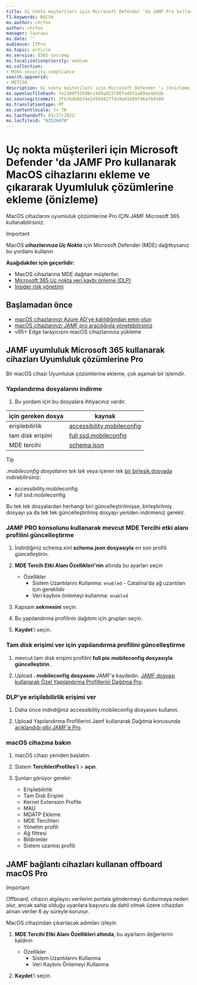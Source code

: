 ```yaml
---
title: Uç nokta müşterileri için Microsoft Defender 'da JAMF Pro kullanarak MacOS cihazlarını ekleme ve çıkararak Uyumluluk çözümlerine ekleme (önizleme)
f1.keywords: NOCSH
ms.author: chrfox
author: chrfox
manager: laurawi
ms.date: ''
audience: ITPro
ms.topic: article
ms.service: O365-seccomp
ms.localizationpriority: medium
ms.collection:
- M365-security-compliance
search.appverid:
- MET150
description: Uç nokta müşterileri için Microsoft Defender 'ı (önizleme) kullanarak mac Microsoft 365 OS cihazlarını JAMF Pro Uyumluluk çözümlerine ekleme ve çıkararak kullanma hakkında bilgi edinin
ms.openlocfilehash: 7e2109f52590cc4d9ad23700fa4b51a09ae4b5db
ms.sourcegitcommit: 3fb76db6b34e24569417f4c8a41b99f46a780389
ms.translationtype: MT
ms.contentlocale: tr-TR
ms.lasthandoff: 03/17/2022
ms.locfileid: "63526478"
---
```

# <a name="onboard-and-offboard-macos-devices-into-compliance-solutions-using-jamf-pro-for-microsoft-defender-for-endpoint-customers-preview"></a>Uç nokta müşterileri için Microsoft Defender 'da JAMF Pro kullanarak MacOS cihazlarını ekleme ve çıkararak Uyumluluk çözümlerine ekleme (önizleme)

MacOS cihazlarını uyumluluk çözümlerine Pro IÇIN JAMF Microsoft 365 kullanabilirsiniz.

> [!IMPORTANT]
> MacOS ***cihazlarınıza Uç Nokta*** için Microsoft Defender (MDE) dağıttıysanız bu yordamı kullanın

**Aşağıdakiler için geçerlidir:**

- MacOS cihazlarına MDE dağıtan müşteriler.
- [Microsoft 365 Uç nokta veri kaybı önleme (DLP)](./endpoint-dlp-learn-about.md)
- [Insider risk yönetimi](insider-risk-management.md#learn-about-insider-risk-management-in-microsoft-365)


## <a name="before-you-begin"></a>Başlamadan önce

- [macOS cihazlarınızı Azure AD'ye katıldığından emin olun](https://docs.jamf.com/10.30.0/jamf-pro/administrator-guide/Azure_AD_Integration.html)
- [macOS cihazlarınızı JAMF pro aracılığıyla yönetebilirsiniz](https://www.jamf.com/resources/product-documentation/jamf-pro-installation-guide-for-mac/) 
- v95+ Edge tarayıcısını macOS cihazlarınıza yükleme 

## <a name="onboard-devices-into-microsoft-365-compliance-solutions-using-jamf-pro"></a>JAMF uyumluluk Microsoft 365 kullanarak cihazları Uyumluluk çözümlerine Pro

Bir macOS cihazı Uyumluluk çözümlerine ekleme, çok aşamalı bir işlemdir.

### <a name="download-the-configuration-files"></a>Yapılandırma dosyalarını indirme

1. Bu yordam için bu dosyalara ihtiyacınız vardır.

|için gereken dosya |kaynak |
|---------|---------|
|erişilebilirlik |[accessibility.mobileconfig](https://github.com/microsoft/mdatp-xplat/blob/master/macos/mobileconfig/profiles/accessibility.mobileconfig)|
tam disk erişimi     |[full ssd.mobileconfig](https://github.com/microsoft/mdatp-xplat/blob/master/macos/mobileconfig/profiles/fulldisk.mobileconfig)|
|MDE tercihi |[schema.json](https://github.com/microsoft/mdatp-xplat/blob/master/macos/schema/schema.json)

> [!TIP]
> *.mobileconfig dosyalarını tek tek* veya içeren tek [bir birleşik dosyada](https://github.com/microsoft/mdatp-xplat/blob/master/macos/mobileconfig/combined/mdatp-nokext.mobileconfig) indirebilirsiniz:
> - accessibility.mobileconfig
> - full ssd.mobileconfig
>
>Bu tek tek dosyalardan herhangi biri güncelleştirilmişse, birleştirilmiş dosyayı ya da tek tek güncelleştirilmiş dosyayı yeniden indirmeniz gerekir.

### <a name="update-the-existing-mde-preference-domain-profile-using-the-jamf-pro-console"></a>JAMF PRO konsolunu kullanarak mevcut MDE Tercihi etki alanı profilini güncelleştirme

1. İndirdiğiniz schema.xml **schema.json dosyasıyla** en son profili güncelleştirin.

1. **MDE Tercih Etki Alanı Özellikleri'nin** altında bu ayarları seçin
    - Özellikler 
        - Sistem Uzantılarını Kullanma: `enabled` - Catalina'da ağ uzantıları için gereklidir
        - Veri kaybını önlemeyi kullanma: `enabled`

1. Kapsam **sekmesini** seçin.

1. Bu yapılandırma profilinin dağıtımı için grupları seçin.

1. **Kaydet**'i seçin. 

### <a name="update-the-configuration-profile-for-grant-full-disk-access"></a>Tam disk erişimi ver için yapılandırma profilini güncelleştirme

1. mevcut tam disk erişimi profilini **full pie.mobileconfig dosyasıyla güncelleştirin** .

1. Upload **. mobileconfig dosyasını** JAMF'e kaydedin. [JAMF dosyası kullanarak Özel Yapılandırma Profillerini Dağıtma Pro](https://docs.jamf.com/technical-articles/Deploying_Custom_Configuration_Profiles_Using_Jamf_Pro.html).

### <a name="grant-accessibility-access-to-dlp"></a>DLP'ye erişilebilirlik erişimi ver

1. Daha önce indirdiğiniz accessibility.mobileconfig dosyasını kullanın.

1. Upload Yapılandırma Profillerini Jamf kullanarak Dağıtma konusunda [açıklandığı gibi JAMF'e Pro](https://www.jamf.com/jamf-nation/articles/648/deploying-custom-configuration-profiles-using-jamf-pro).

### <a name="check-the-macos-device"></a>macOS cihazına bakın 

1. macOS cihazı yeniden başlatın.

1. Sistem **TercihleriProfiles'i** >  **açın**.

1. Şunları görüyor gerekir:
    - Erişilebilirlik
    - Tam Disk Erişimi
    - Kernel Extension Profile
    - MAU
    - MDATP Ekleme
    - MDE Tercihleri
    - Yönetim profili
    - Ağ filtresi
    - Bildirimler
    - Sistem uzantısı profili

## <a name="offboard-macos-devices-using-jamf-pro"></a>JAMF bağlantı cihazları kullanan offboard macOS Pro

> [!IMPORTANT]
> Offboard, cihazın algılayıcı verilerini portala göndermeyi durdurmaya neden olur, ancak sahip olduğu uyarılara başvuru da dahil olmak üzere cihazdan alınan veriler 6 ay süreyle korunur.

MacOS cihazından çıkarılacak adımları izleyin

 1. **MDE Tercihi Etki Alanı Özellikleri altında**, bu ayarların değerlerini kaldırın
    - Özellikler 
        - Sistem Uzantılarını Kullanma
        - Veri Kaybını Önlemeyi Kullanma

1. **Kaydet**'i seçin.
